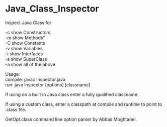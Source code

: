 # Java_Class_Inspector

Inspect Java Class for 

-c show Constructors <br />
-m show Methods" <br />
-C show Constants <br />
-v show Variables <br />
-i show Interfaces <br />
-s show SuperClass <br />
-a show all of the above <br />

Usage: <br />
compile: javac Inspector.java <br />
run: java Inspector [options] [classname] <br />

If using on a built in Java class enter a fully qualified classname. <br />

If using a custom class, enter a classpath at compile and runtime to point to .class file. <br />

GetOpt.class command line option parser by Abbas Moghtanei.

